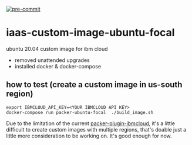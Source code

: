 [![pre-commit](https://github.com/ibm-xaas/iaas-custom-image-ubuntu-focal/actions/workflows/pre-commit.yaml/badge.svg?branch=main)](https://github.com/ibm-xaas/iaas-custom-image-ubuntu-focal/actions/workflows/pre-commit.yaml)
# iaas-custom-image-ubuntu-focal
ubuntu 20.04 custom image for ibm cloud
- removed unattended upgrades
- installed docker & docker-compose

## how to test (create a custom image in us-south region)
```
export IBMCLOUD_API_KEY=<YOUR IBMCLOUD API KEY>
docker-compose run packer-ubuntu-focal  ./build_image.sh
```

Due to the limitation of the current [packer-plugin-ibmcloud](https://github.com/IBM/packer-plugin-ibmcloud), it's a little difficult to create custom images with multiple regions, that's doable just a little more consideration to be working on. It's good enough for now.
